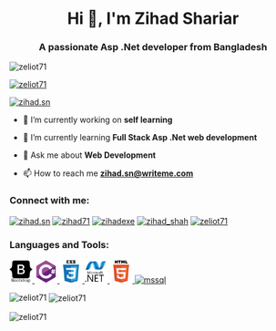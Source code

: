 <h1 align="center">Hi 👋, I'm Zihad Shariar</h1>
<h3 align="center">A passionate Asp .Net developer from Bangladesh</h3>

<p align="left"> <img src="https://komarev.com/ghpvc/?username=zeliot71&label=Profile%20views&color=0e75b6&style=flat" alt="zeliot71" /> </p>

<p align="left"> <a href="https://github.com/ryo-ma/github-profile-trophy"><img src="https://github-profile-trophy.vercel.app/?username=zeliot71" alt="zeliot71" /></a> </p>

<p align="left"> <a href="https://twitter.com/zihad.sn" target="blank"><img src="https://img.shields.io/twitter/follow/zihad.sn?logo=twitter&style=for-the-badge" alt="zihad.sn" /></a> </p>

- 🔭 I’m currently working on **self learning**

- 🌱 I’m currently learning **Full Stack Asp .Net web development**

- 💬 Ask me about **Web Development**

- 📫 How to reach me **zihad.sn@writeme.com**

<h3 align="left">Connect with me:</h3>
<p align="left">
<a href="https://twitter.com/zihad.sn" target="blank"><img align="center" src="https://raw.githubusercontent.com/rahuldkjain/github-profile-readme-generator/master/src/images/icons/Social/twitter.svg" alt="zihad.sn" height="30" width="40" /></a>
<a href="https://linkedin.com/in/zihad71" target="blank"><img align="center" src="https://raw.githubusercontent.com/rahuldkjain/github-profile-readme-generator/master/src/images/icons/Social/linked-in-alt.svg" alt="zihad71" height="30" width="40" /></a>
<a href="https://fb.com/zihadexe" target="blank"><img align="center" src="https://raw.githubusercontent.com/rahuldkjain/github-profile-readme-generator/master/src/images/icons/Social/facebook.svg" alt="zihadexe" height="30" width="40" /></a>
<a href="https://instagram.com/zihad_shah" target="blank"><img align="center" src="https://raw.githubusercontent.com/rahuldkjain/github-profile-readme-generator/master/src/images/icons/Social/instagram.svg" alt="zihad_shah" height="30" width="40" /></a>
<a href="https://codeforces.com/profile/zeliot71" target="blank"><img align="center" src="https://raw.githubusercontent.com/rahuldkjain/github-profile-readme-generator/master/src/images/icons/Social/codeforces.svg" alt="zeliot71" height="30" width="40" /></a>
</p>

<h3 align="left">Languages and Tools:</h3>
<p align="left"> <a href="https://getbootstrap.com" target="_blank" rel="noreferrer"> <img src="https://raw.githubusercontent.com/devicons/devicon/master/icons/bootstrap/bootstrap-plain-wordmark.svg" alt="bootstrap" width="40" height="40"/> </a> <a href="https://www.w3schools.com/cs/" target="_blank" rel="noreferrer"> <img src="https://raw.githubusercontent.com/devicons/devicon/master/icons/csharp/csharp-original.svg" alt="csharp" width="40" height="40"/> </a> <a href="https://www.w3schools.com/css/" target="_blank" rel="noreferrer"> <img src="https://raw.githubusercontent.com/devicons/devicon/master/icons/css3/css3-original-wordmark.svg" alt="css3" width="40" height="40"/> </a> <a href="https://dotnet.microsoft.com/" target="_blank" rel="noreferrer"> <img src="https://raw.githubusercontent.com/devicons/devicon/master/icons/dot-net/dot-net-original-wordmark.svg" alt="dotnet" width="40" height="40"/> </a> <a href="https://www.w3.org/html/" target="_blank" rel="noreferrer"> <img src="https://raw.githubusercontent.com/devicons/devicon/master/icons/html5/html5-original-wordmark.svg" alt="html5" width="40" height="40"/> </a> <a href="https://www.microsoft.com/en-us/sql-server" target="_blank" rel="noreferrer"> <img src="https://www.svgrepo.com/show/303229/microsoft-sql-server-logo.svg" alt="mssql" width="40" height="40"/> </a> </p>

<p><img align="left" src="https://github-readme-stats.vercel.app/api/top-langs?username=zeliot71&show_icons=true&locale=en&layout=compact" alt="zeliot71" /></p>

<p>&nbsp;<img align="center" src="https://github-readme-stats.vercel.app/api?username=zeliot71&show_icons=true&locale=en" alt="zeliot71" /></p>

<p><img align="center" src="https://github-readme-streak-stats.herokuapp.com/?user=zeliot71&" alt="zeliot71" /></p>
